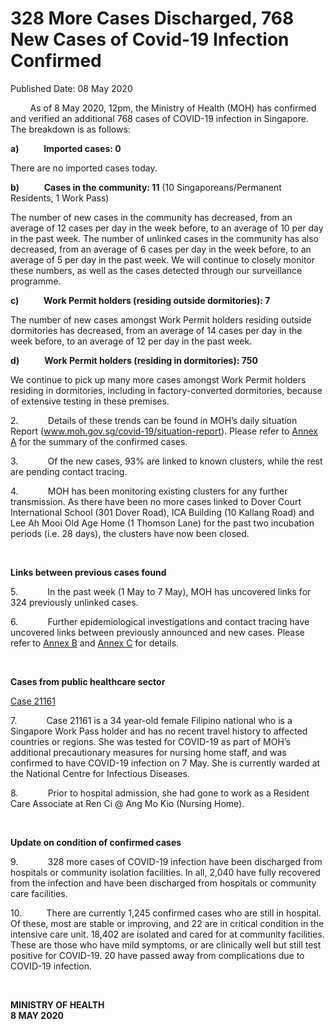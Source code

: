 <html>
    <meta http-equiv="Content-Type" content="text/html; charset=utf-8"/>
    <meta charset="utf-8"/>
    <title>328 More Cases Discharged, 768 New Cases of Covid-19 Infection Confirmed</title>
    <body><h1>328 More Cases Discharged, 768 New Cases of Covid-19 Infection Confirmed</h1>
    <p>Published Date: 08 May 2020</p> <p>&nbsp;&nbsp;&nbsp;&nbsp;&nbsp;&nbsp;&nbsp; As of 8 May 2020, 12pm, the Ministry of Health (MOH) has confirmed and verified an additional 768 cases of COVID-19 infection in Singapore. The breakdown is as follows: </p><p><strong>a)&nbsp;&nbsp;&nbsp;&nbsp;&nbsp;&nbsp;&nbsp;&nbsp;&nbsp;&nbsp;&nbsp; Imported cases: 0</strong></p><p>There are no imported cases today. </p><p><strong>b)&nbsp;&nbsp;&nbsp;&nbsp;&nbsp;&nbsp;&nbsp;&nbsp;&nbsp;&nbsp;&nbsp; Cases in the community: 11</strong> (10 Singaporeans/Permanent Residents, 1 Work Pass)</p><p>The number of new cases in the community has decreased, from an average of 12 cases per day in the week before, to an average of 10 per day in the past week. The number of unlinked cases in the community has also decreased, from an average of 6 cases per day in the week before, to an average of 5 per day in the past week. We will continue to closely monitor these numbers, as well as the cases detected through our surveillance programme.</p><p><strong>c)&nbsp;&nbsp;&nbsp;&nbsp;&nbsp;&nbsp;&nbsp;&nbsp;&nbsp;&nbsp;&nbsp; Work Permit holders (residing outside dormitories): 7</strong></p><p>The number of new cases amongst Work Permit holders residing outside dormitories has decreased, from an average of 14 cases per day in the week before, to an average of 12 per day in the past week. </p><p><strong>d)&nbsp;&nbsp;&nbsp;&nbsp;&nbsp;&nbsp;&nbsp;&nbsp;&nbsp;&nbsp;&nbsp; Work Permit holders (residing in dormitories): 750</strong></p><p>We continue to pick up many more cases amongst Work Permit holders residing in dormitories, including in factory-converted dormitories, because of extensive testing in these premises. </p><p>2.&nbsp;&nbsp;&nbsp;&nbsp;&nbsp;&nbsp;&nbsp;&nbsp;&nbsp;&nbsp;&nbsp; Details of these trends can be found in MOH’s daily situation Report (<a title="" href="http://www.moh.gov.sg/covid-19/situation-report" target="_blank" data-saferedirecturl="https://www.google.com/url?q=http://www.moh.gov.sg/covid-19/situation-report&amp;source=gmail&amp;ust=1589037551034000&amp;usg=AFQjCNGxUtLO_xVDuQWT3CupvrKBFCTH6Q">www.moh.gov.sg/covid-19/<wbr>situation-report</a>). Please refer to <a title="Annex A" href="/docs/librariesprovider5/pressroom/annex-a-8-may.pdf?sfvrsn=b5bcc508_2">Annex A</a>&nbsp;for the summary of the confirmed cases. </p><p>3.&nbsp;&nbsp;&nbsp;&nbsp;&nbsp;&nbsp;&nbsp;&nbsp;&nbsp;&nbsp;&nbsp; Of the new cases, 93% are linked to known clusters, while the rest are pending contact tracing. </p><p>4.&nbsp;&nbsp;&nbsp;&nbsp;&nbsp;&nbsp;&nbsp;&nbsp;&nbsp;&nbsp;&nbsp; MOH has been monitoring existing clusters for any further transmission. As there have been no more cases linked to Dover Court International School (301 Dover Road), ICA Building (10 Kallang Road) and Lee Ah Mooi Old Age Home (1 Thomson Lane) for the past two incubation periods (i.e. 28 days), the clusters have now been closed.</p><p>&nbsp;</p><p><strong>Links between previous cases found</strong></p><p>5.&nbsp;&nbsp;&nbsp;&nbsp;&nbsp;&nbsp;&nbsp;&nbsp;&nbsp;&nbsp;&nbsp; In the past week (1 May to 7 May), MOH has uncovered links for 324 previously unlinked cases. </p><p>6.&nbsp;&nbsp;&nbsp;&nbsp;&nbsp;&nbsp;&nbsp;&nbsp;&nbsp;&nbsp;&nbsp; Further epidemiological investigations and contact tracing have uncovered links between previously announced and new cases. Please refer to <a title="Annex B" href="/docs/librariesprovider5/pressroom/annex-b-8-may.pdf?sfvrsn=71aa36b8_2">Annex B</a>&nbsp;and <a title="Annex C" href="/docs/librariesprovider5/pressroom/annex-c-8-may.pdf?sfvrsn=fa9c03c3_2">Annex C</a>&nbsp;for details.</p><p>&nbsp;</p><p><strong>Cases from public healthcare sector</strong></p><p><u>Case 21161 </u></p><p>7.&nbsp;&nbsp;&nbsp;&nbsp;&nbsp;&nbsp;&nbsp;&nbsp;&nbsp;&nbsp;&nbsp; Case 21161 is a 34 year-old female Filipino national who is a Singapore Work Pass holder and has no recent travel history to affected countries or regions. She was tested for COVID-19 as part of MOH’s additional precautionary measures for nursing home staff, and was confirmed to have COVID-19 infection on 7 May. She is currently warded at the National Centre for Infectious Diseases.</p><p>8.&nbsp;&nbsp;&nbsp;&nbsp;&nbsp;&nbsp;&nbsp;&nbsp;&nbsp;&nbsp;&nbsp; Prior to hospital admission, she had gone to work as a Resident Care Associate at Ren Ci @ Ang Mo Kio (Nursing Home). </p><p>&nbsp;</p><p><strong>Update on condition of confirmed cases</strong></p><p>9.&nbsp;&nbsp;&nbsp;&nbsp;&nbsp;&nbsp;&nbsp;&nbsp;&nbsp;&nbsp;&nbsp; 328 more cases of COVID-19 infection have been discharged from hospitals or community isolation facilities. In all, 2,040 have fully recovered from the infection and have been discharged from hospitals or community care facilities. </p><p>10.&nbsp;&nbsp;&nbsp;&nbsp;&nbsp;&nbsp;&nbsp;&nbsp;&nbsp; There are currently 1,245 confirmed cases who are still in hospital. Of these, most are stable or improving, and 22 are in critical condition in the intensive care unit. 18,402 are isolated and cared for at community facilities. These are those who have mild symptoms, or are clinically well but still test positive for COVID-19. 20 have passed away from complications due to COVID-19 infection. </p><p>&nbsp;&nbsp;</p><p><strong>MINISTRY OF HEALTH<br>8 MAY 2020</strong></p></body>
</html>